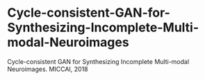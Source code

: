 # Cycle-consistent-GAN-for-Synthesizing-Incomplete-Multi-modal-Neuroimages
Cycle-consistent GAN for Synthesizing Incomplete Multi-modal Neuroimages. MICCAI, 2018

